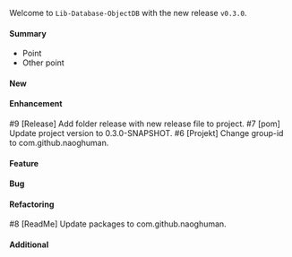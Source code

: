 Welcome to `Lib-Database-ObjectDB` with the new release `v0.3.0`.



#### Summary
* Point
* Other point



#### New



#### Enhancement
#9 [Release] Add folder release with new release file to project.
#7 [pom] Update project version to 0.3.0-SNAPSHOT.
#6 [Projekt] Change group-id to com.github.naoghuman.



#### Feature



#### Bug



#### Refactoring
#8 [ReadMe] Update packages to com.github.naoghuman.



#### Additional



[//]: # (Issues which will be integrated in this release)
